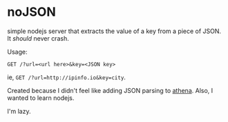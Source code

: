 noJSON
============
simple nodejs server that extracts the value of a key from a piece of JSON.
It *should* never crash.

Usage:

`GET /?url=<url here>&key=<JSON key>`

ie, `GET /?url=http://ipinfo.io&key=city`.

Created because I didn't feel like adding JSON parsing to [athena](https://github.com/ohnx/athena).
Also, I wanted to learn nodejs.

I'm lazy.
